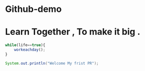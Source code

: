 # Github-demo
# Learn Together , To make it big .
```javascript
while(life==true){
    workeachday();
}
```
```java
System.out.println("Welcome My frist PR");
```
